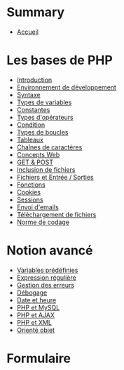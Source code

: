 # Summary
- [Accueil](./accueil.md)
# Les bases de PHP
- [Introduction]()
- [Environnement de développement]()
- [Syntaxe]()
- [Types de variables]()
- [Constantes]()
- [Types d'opérateurs]()
- [Condition]()
- [Types de boucles]()
- [Tableaux]()
- [Chaînes de caractères]()
- [Concepts Web]()
- [GET & POST]()
- [Inclusion de fichiers]()
- [Fichiers et Entrée / Sorties]()
- [Fonctions]()
- [Cookies]()
- [Sessions]()
- [Envoi d'emails]()
- [Téléchargement de fichiers]()
- [Norme de codage]()
# Notion avancé
- [Variables prédéfinies]()
- [Expression régulière]()
- [Gestion des erreurs]()
- [Débogage]()
- [Date et heure]()
- [PHP et MySQL]()
- [PHP et AJAX]()
- [PHP et XML]()
- [Orienté objet]()
# Formulaire


